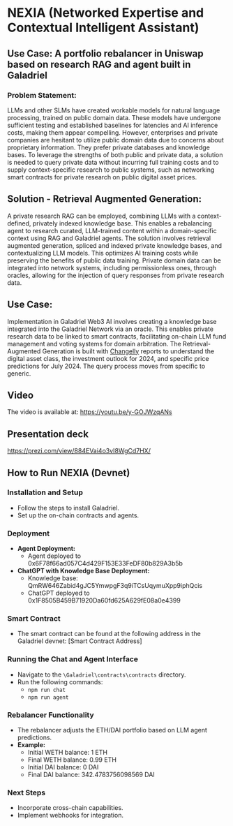 # NEXIA (Networked Expertise and Contextual Intelligent Assistant)

## Use Case: A portfolio rebalancer in Uniswap based on research RAG and agent built in Galadriel

### Problem Statement:

LLMs and other SLMs have created workable models for natural language processing, trained on public domain data. These models have undergone sufficient testing and established baselines for latencies and AI inference costs, making them appear compelling.
However, enterprises and private companies are hesitant to utilize public domain data due to concerns about proprietary information. They prefer private databases and knowledge bases.
To leverage the strengths of both public and private data, a solution is needed to query private data without incurring full training costs and to supply context-specific research to public systems, such as networking smart contracts for private research on public digital asset prices.

## Solution - Retrieval Augmented Generation:

A private research RAG can be employed, combining LLMs with a context-defined, privately indexed knowledge base. This enables a rebalancing agent to research curated, LLM-trained content within a domain-specific context using RAG and Galadriel agents.
The solution involves retrieval augmented generation, spliced and indexed private knowledge bases, and contextualizing LLM models. This optimizes AI training costs while preserving the benefits of public data training.
Private domain data can be integrated into network systems, including permissionless ones, through oracles, allowing for the injection of query responses from private research data.

## Use Case:

Implementation in Galadriel Web3 AI involves creating a knowledge base integrated into the Galadriel Network via an oracle. This enables private research data to be linked to smart contracts, facilitating on-chain LLM fund management and voting systems for domain arbitration.
The Retrieval-Augmented Generation is built with [Changelly](https://changelly.com/) reports to understand the digital asset class, the investment outlook for 2024, and specific price predictions for July 2024. The query process moves from specific to generic.

## Video
The video is available at: https://youtu.be/y-GOJWzqANs

## Presentation deck
https://prezi.com/view/884EVai4o3vI8WgCd7HX/

## How to Run NEXIA (Devnet)

### Installation and Setup
* Follow the steps to install Galadriel.
* Set up the on-chain contracts and agents.

### Deployment
* **Agent Deployment:**
  * Agent deployed to 0x6F78f66ad057C4d429F153E33FeDF80b829A3b5b
* **ChatGPT with Knowledge Base Deployment:**
  * Knowledge base: QmRW646Zabid4gJC5YmwpgF3q9iTCsUqymuXpp9iphQcis
  * ChatGPT deployed to 0x1F8505B459B71920Da60fd625A629fE08a0e4399

### Smart Contract
* The smart contract can be found at the following address in the Galadriel devnet: [Smart Contract Address]

### Running the Chat and Agent Interface
* Navigate to the `\Galadriel\contracts\contracts` directory.
* Run the following commands:
  * `npm run chat`
  * `npm run agent`

### Rebalancer Functionality
* The rebalancer adjusts the ETH/DAI portfolio based on LLM agent predictions.
* **Example:**
  * Initial WETH balance: 1 ETH
  * Final WETH balance: 0.99 ETH
  * Initial DAI balance: 0 DAI
  * Final DAI balance: 342.4783756098569 DAI

### Next Steps
* Incorporate cross-chain capabilities.
* Implement webhooks for integration.



